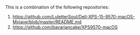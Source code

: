 This is a combination of the following repositories:
1. https://github.com/LuletterSoul/Dell-XPS-15-9570-macOS-Mojave/blob/master/README.md
2. https://github.com/bavariancake/XPS9570-macOS
